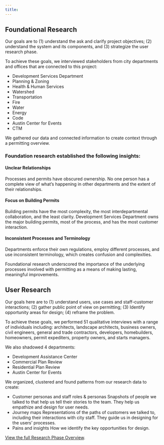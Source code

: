 ```yaml
---
title:
---
```


## Foundational Research

Our goals are to (1) understand the ask and clarify project objectives; (2) understand the system and its components, and (3) strategize the user research phase.

To achieve these goals, we interviewed stakeholders from city departments and offices that are connected to this project:

* Development Services Department
* Planning & Zoning
* Health & Human Services
* Watershed
* Transportation
* Fire
* Water
* Energy
* Code
* Austin Center for Events
* CTM

We gathered our data and connected information to create context through a permitting overview.

### Foundation research established the following insights:

#### Unclear Relationships
Processes and permits have obscured ownership. No one person has a complete view of what’s happening in other departments and the extent of their relationships.

#### Focus on Building Permits
Building permits have the most complexity, the most interdepartmental collaboration, and the least clarity. Development Services Department owns the major building permits, most of the process, and has the most customer interaction.

#### Inconsistent Processes and Terminology
Departments enforce their own regulations, employ different processes, and use inconsistent terminology, which creates confusion and complexities.

Foundational research underscored the importance of the underlying processes involved with permitting as a means of making lasting, meaningful improvements.

## User Research

Our goals here are to (1) understand users, use cases and staff-customer interactions; (2) gather public point of view on permitting; (3) Identify opportunity areas for design; (4) reframe the problem.

To achieve these goals, we performed 51 qualitative interviews with a range of individuals including: architects, landscape architects, business owners, civil engineers, general and trade contractors, developers, homebuilders, homeowners, permit expediters, property owners, and starts managers.

We also shadowed 4 departments:

* Development Assistance Center
* Commercial Plan Review
* Residential Plan Review
* Austin Center for Events

We organized, clustered and found patterns from our research data to create:

* Customer personas and staff roles & personas Snapshots of people we talked to that help us tell their stories to the team. They help us empathize and design for user needs.
* Journey maps Representations of the paths of customers we talked to, including their interactions with city staff. They guide us in designing for the users’ processes.
* Pains and insights How we identify the key opportunities for design.

[View the full Research Phase Overview](https://docs.google.com/presentation/d/1HFPmGNXzTa7rsfE2gBru4hTZM6FfH6kvLTXv3omE0ek/pub?start=false&loop=false&delayms=3000&slide=id.p).
